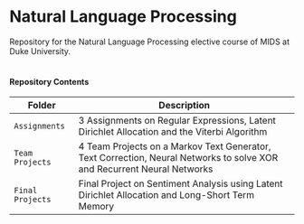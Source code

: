 # Natural Language Processing

Repository for the Natural Language Processing elective course of MIDS at Duke University.
<br>
<br>

#### Repository Contents

| Folder | Description |
| --- |---|
| `Assignments`        | 3 Assignments on Regular Expressions, Latent Dirichlet Allocation and the Viterbi Algorithm      |
| `Team Projects`       | 4 Team Projects on a Markov Text Generator, Text Correction, Neural Networks to solve XOR and Recurrent Neural Networks |
| `Final Projects`     | Final Project on Sentiment Analysis using Latent Dirichlet Allocation and Long-Short Term Memory |
